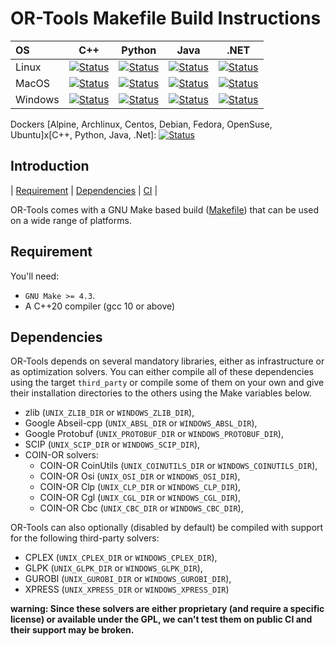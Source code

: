 # OR-Tools Makefile Build Instructions
| OS       | C++   | Python   | Java   | .NET   |
|:-------- | :---: | :------: | :----: | :----: |
| Linux    | [![Status][linux_cpp_svg]][linux_cpp_link] | [![Status][linux_python_svg]][linux_python_link] | [![Status][linux_java_svg]][linux_java_link] | [![Status][linux_dotnet_svg]][linux_dotnet_link] |
| MacOS    | [![Status][macos_cpp_svg]][macos_cpp_link] | [![Status][macos_python_svg]][macos_python_link] | [![Status][macos_java_svg]][macos_java_link] | [![Status][macos_dotnet_svg]][macos_dotnet_link] |
| Windows  | [![Status][windows_cpp_svg]][windows_cpp_link] | [![Status][windows_python_svg]][windows_python_link] | [![Status][windows_java_svg]][windows_java_link] | [![Status][windows_dotnet_svg]][windows_dotnet_link] |

[linux_cpp_svg]: https://github.com/google/or-tools/actions/workflows/amd64_linux_make_cpp.yml/badge.svg?branch=main
[linux_cpp_link]: https://github.com/google/or-tools/actions/workflows/amd64_linux_make_cpp.yml
[linux_python_svg]: https://github.com/google/or-tools/actions/workflows/amd64_linux_make_python.yml/badge.svg?branch=main
[linux_python_link]: https://github.com/google/or-tools/actions/workflows/amd64_linux_make_python.yml
[linux_java_svg]: https://github.com/google/or-tools/actions/workflows/amd64_linux_make_java.yml/badge.svg?branch=main
[linux_java_link]: https://github.com/google/or-tools/actions/workflows/amd64_linux_make_java.yml
[linux_dotnet_svg]: https://github.com/google/or-tools/actions/workflows/amd64_linux_make_dotnet.yml/badge.svg?branch=main
[linux_dotnet_link]: https://github.com/google/or-tools/actions/workflows/amd64_linux_make_dotnet.yml

[macos_cpp_svg]: https://github.com/google/or-tools/actions/workflows/amd64_macos_make_cpp.yml/badge.svg?branch=main
[macos_cpp_link]: https://github.com/google/or-tools/actions/workflows/amd64_macos_make_cpp.yml
[macos_python_svg]: https://github.com/google/or-tools/actions/workflows/amd64_macos_make_python.yml/badge.svg?branch=main
[macos_python_link]: https://github.com/google/or-tools/actions/workflows/amd64_macos_make_python.yml
[macos_java_svg]: https://github.com/google/or-tools/actions/workflows/amd64_macos_make_java.yml/badge.svg?branch=main
[macos_java_link]: https://github.com/google/or-tools/actions/workflows/amd64_macos_make_java.yml
[macos_dotnet_svg]: https://github.com/google/or-tools/actions/workflows/amd64_macos_make_dotnet.yml/badge.svg?branch=main
[macos_dotnet_link]: https://github.com/google/or-tools/actions/workflows/amd64_macos_make_dotnet.yml

[windows_cpp_svg]: https://github.com/google/or-tools/actions/workflows/amd64_windows_make_cpp.yml/badge.svg?branch=main
[windows_cpp_link]: https://github.com/google/or-tools/actions/workflows/amd64_windows_make_cpp.yml
[windows_python_svg]: https://github.com/google/or-tools/actions/workflows/amd64_windows_make_python.yml/badge.svg?branch=main
[windows_python_link]: https://github.com/google/or-tools/actions/workflows/amd64_windows_make_python.yml
[windows_java_svg]: https://github.com/google/or-tools/actions/workflows/amd64_windows_make_java.yml/badge.svg?branch=main
[windows_java_link]: https://github.com/google/or-tools/actions/workflows/amd64_windows_make_java.yml
[windows_dotnet_svg]: https://github.com/google/or-tools/actions/workflows/amd64_windows_make_dotnet.yml/badge.svg?branch=main
[windows_dotnet_link]: https://github.com/google/or-tools/actions/workflows/amd64_windows_make_dotnet.yml

Dockers [Alpine, Archlinux, Centos, Debian, Fedora, OpenSuse, Ubuntu]x[C++,
Python, Java, .Net]: [![Status][docker_svg]][docker_link]

[docker_svg]: https://github.com/google/or-tools/actions/workflows/amd64_docker_make.yml/badge.svg?branch=main
[docker_link]: https://github.com/google/or-tools/actions/workflows/amd64_docker_make.yml

## Introduction
<nav for="make"> |
<a href="#requirement">Requirement</a> |
<a href="#dependencies">Dependencies</a> |
<a href="docs/ci.md">CI</a> |
</nav>

OR-Tools comes with a GNU Make based build ([Makefile](../Makefile)) that can be
used on a wide range of platforms.

## Requirement
You'll need:

* `GNU Make >= 4.3`.
* A C++20 compiler (gcc 10 or above)

## Dependencies

OR-Tools depends on several mandatory libraries, either as infrastructure or as
optimization solvers. You can either compile all of these dependencies using the
target `third_party` or compile some of them on your own and give their
installation directories to the others using the Make variables below.

* zlib (`UNIX_ZLIB_DIR` or `WINDOWS_ZLIB_DIR`),
* Google Abseil-cpp (`UNIX_ABSL_DIR` or `WINDOWS_ABSL_DIR`),
* Google Protobuf (`UNIX_PROTOBUF_DIR` or `WINDOWS_PROTOBUF_DIR`),
* SCIP (`UNIX_SCIP_DIR` or `WINDOWS_SCIP_DIR`),
* COIN-OR solvers:
  * COIN-OR CoinUtils (`UNIX_COINUTILS_DIR` or `WINDOWS_COINUTILS_DIR`),
  * COIN-OR Osi (`UNIX_OSI_DIR` or `WINDOWS_OSI_DIR`),
  * COIN-OR Clp (`UNIX_CLP_DIR` or `WINDOWS_CLP_DIR`),
  * COIN-OR Cgl (`UNIX_CGL_DIR` or `WINDOWS_CGL_DIR`),
  * COIN-OR Cbc (`UNIX_CBC_DIR` or `WINDOWS_CBC_DIR`),

OR-Tools can also optionally (disabled by default) be compiled with support for
the following third-party solvers:

* CPLEX (`UNIX_CPLEX_DIR` or `WINDOWS_CPLEX_DIR`),
* GLPK (`UNIX_GLPK_DIR` or `WINDOWS_GLPK_DIR`),
* GUROBI (`UNIX_GUROBI_DIR` or `WINDOWS_GUROBI_DIR`),
* XPRESS (`UNIX_XPRESS_DIR` or `WINDOWS_XPRESS_DIR`)

**warning: Since these solvers are either proprietary (and require a specific
license) or available under the GPL, we can't test them on public CI and their
support may be broken.**
